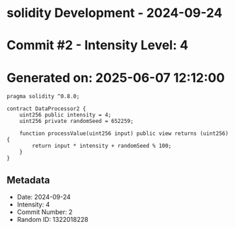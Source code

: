 ﻿# solidity Development - 2024-09-24
# Commit #2 - Intensity Level: 4
# Generated on: 2025-06-07 12:12:00
```solidity
pragma solidity ^0.8.0;

contract DataProcessor2 {
    uint256 public intensity = 4;
    uint256 private randomSeed = 652259;

    function processValue(uint256 input) public view returns (uint256) {
        return input * intensity + randomSeed % 100;
    }
}
```
## Metadata
- Date: 2024-09-24
- Intensity: 4
- Commit Number: 2
- Random ID: 1322018228
